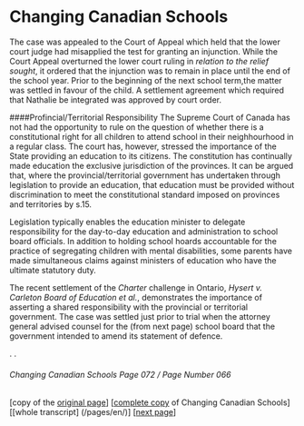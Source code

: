 # Changing Canadian Schools

The case was appealed to the Court of Appeal which held that the lower court judge had misapplied the test for granting an injunction. While the Court Appeal overturned the lower court ruling in *relation to the relief sought*, it ordered that the injunction was to remain in place until the end of the school year. Prior to the beginning of the next school term,the matter was settled in favour of the child. A settlement agreement which required that Nathalie be integrated was approved by court order.  

####Profincial/Territorial Responsibility
The Supreme Court of Canada has not had the opportunity to rule on the question of whether there is a constitutional right for all children to attend school in their neighhourhood in a regular class. The court has, however, stressed the importance of the State providing an education to its citizens. The constitution has continually made education the exclusive jurisdiction of the provinces. It can be argued that, where the provincial/territorial government has undertaken through legislation to provide an education, that education must be provided without discrimination to meet the constitutional standard imposed on provinces and territories by s.15.  

Legislation typically enables the education minister to delegate responsibility for the day-to-day education and administration to school board officials. In addition to holding school hoards accountable for the practice of segregating children with mental disabilities, some parents have made simultaneous claims against ministers of education who have the ultimate statutory duty.  

The recent settlement of the *Charter* challenge in Ontario, *Hysert v. Carleton Board of Education et al.*, demonstrates the importance of asserting a shared responsibility with the provincial or territorial government. The case was settled just prior to trial when the attorney general advised counsel for the (from next page) school board that the government intended to amend its statement of defence.


.
.

###### Changing Canadian Schools Page 072 / Page Number 066

[copy of the [original page](/copies-from-original/CCS072-page066.png)]
[[complete copy](/copies-from-original/BestCopy_Changing_Canadian_Schools_Perspectives_on_Disability_and_Inclusion.pdf) of Changing Canadian Schools]
[[whole transcript] (/pages/en/)]
[[next page](Changing_Canadian_Schools-073)]

